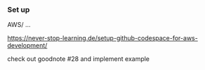 ### Set up
AWS/ ...

https://never-stop-learning.de/setup-github-codespace-for-aws-development/

check out goodnote #28 and implement example
